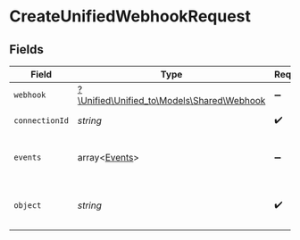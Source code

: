 # CreateUnifiedWebhookRequest


## Fields

| Field                                                                        | Type                                                                         | Required                                                                     | Description                                                                  |
| ---------------------------------------------------------------------------- | ---------------------------------------------------------------------------- | ---------------------------------------------------------------------------- | ---------------------------------------------------------------------------- |
| `webhook`                                                                    | [?\Unified\Unified_to\Models\Shared\Webhook](../../models/shared/Webhook.md) | :heavy_minus_sign:                                                           | N/A                                                                          |
| `connectionId`                                                               | *string*                                                                     | :heavy_check_mark:                                                           | ID of the connection                                                         |
| `events`                                                                     | array<[Events](../../models/operations/Events.md)>                           | :heavy_minus_sign:                                                           | Which events to subscribe to.                                                |
| `object`                                                                     | *string*                                                                     | :heavy_check_mark:                                                           | The object to subscribe to                                                   |